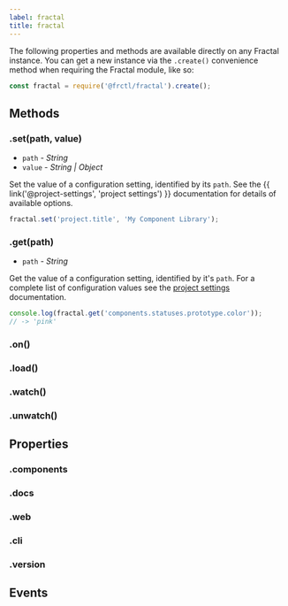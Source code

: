 ```yaml
---
label: fractal
title: fractal
---
```


The following properties and methods are available directly on any Fractal instance. You can get a new instance via the `.create()` convenience method when requiring the Fractal module, like so:

```js
const fractal = require('@frctl/fractal').create();
```

## Methods

### .set(path, value)

* `path` - *String*
* `value` - *String | Object*

Set the value of a configuration setting, identified by its `path`. See the {{ link('@project-settings', 'project settings') }} documentation for details of available options.

```js
fractal.set('project.title', 'My Component Library');
```

### .get(path)

* `path` - *String*

Get the value of a configuration setting, identified by it's `path`. For a complete list of configuration values see the [project settings](/docs/project-settings.md) documentation.

```js
console.log(fractal.get('components.statuses.prototype.color'));
// -> 'pink'
```

### .on()

### .load()

### .watch()

### .unwatch()

## Properties

### .components

### .docs

### .web

### .cli

### .version

## Events
